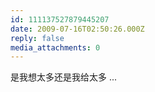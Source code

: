 ```yaml
---
id: 111137527879445207
date: 2009-07-16T02:50:26.000Z
reply: false
media_attachments: 0
---
```


是我想太多还是我给太多 ...

